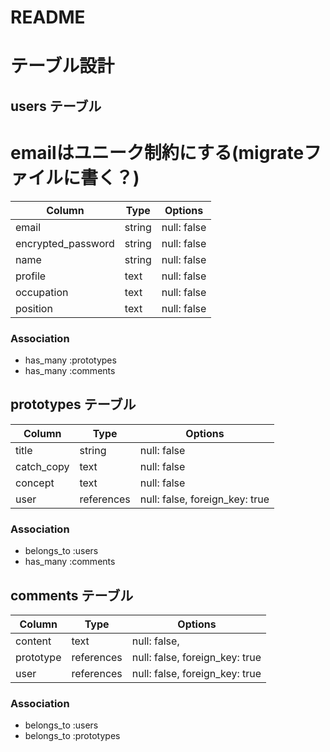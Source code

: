 # README

# テーブル設計

## users テーブル
# emailはユニーク制約にする(migrateファイルに書く？)

| Column             | Type   | Options     |
| ------------------ | ------ | ----------- |
| email              | string | null: false |
| encrypted_password | string | null: false |
| name               | string | null: false |
| profile            | text   | null: false |
| occupation         | text   | null: false |
| position           | text   | null: false |

### Association

- has_many :prototypes
- has_many :comments


## prototypes テーブル

| Column     | Type       | Options                        |
| -------    | ---------- | ------------------------------ |
| title      | string     | null: false                    |
| catch_copy | text       | null: false                    |
| concept    | text       | null: false                    |
| user       | references | null: false, foreign_key: true |

### Association

- belongs_to :users
- has_many :comments



## comments テーブル

| Column    | Type       | Options                        |
| ------    | ---------- | ------------------------------ |
| content   | text       | null: false,                   |
| prototype | references | null: false, foreign_key: true |
| user      | references | null: false, foreign_key: true |

### Association

- belongs_to :users
- belongs_to :prototypes

